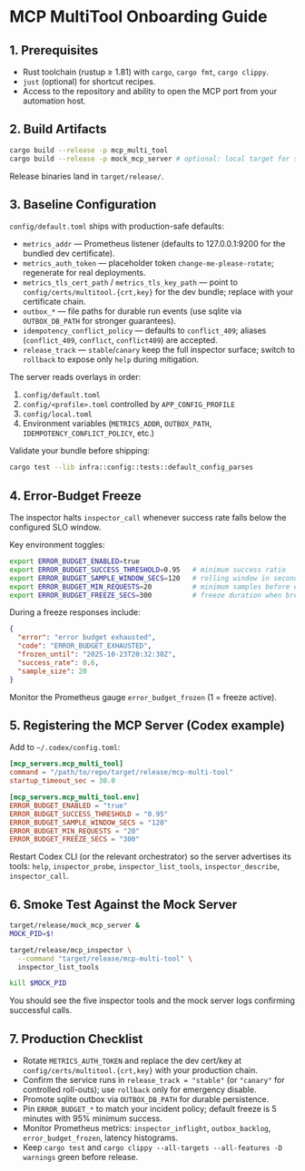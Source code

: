 # MCP MultiTool Onboarding Guide

## 1. Prerequisites
- Rust toolchain (rustup ≥ 1.81) with `cargo`, `cargo fmt`, `cargo clippy`.
- `just` (optional) for shortcut recipes.
- Access to the repository and ability to open the MCP port from your automation host.

## 2. Build Artifacts
```bash
cargo build --release -p mcp_multi_tool
cargo build --release -p mock_mcp_server # optional: local target for smoke tests
```
Release binaries land in `target/release/`.

## 3. Baseline Configuration
`config/default.toml` ships with production-safe defaults:
- `metrics_addr` — Prometheus listener (defaults to 127.0.0.1:9200 for the bundled dev certificate).
- `metrics_auth_token` — placeholder token `change-me-please-rotate`; regenerate for real deployments.
- `metrics_tls_cert_path` / `metrics_tls_key_path` — point to `config/certs/multitool.{crt,key}` for the dev bundle; replace with your certificate chain.
- `outbox_*` — file paths for durable run events (use sqlite via `OUTBOX_DB_PATH` for stronger guarantees).
- `idempotency_conflict_policy` — defaults to `conflict_409`; aliases (`conflict_409`, `conflict`, `conflict409`) are accepted.
- `release_track` — `stable`/`canary` keep the full inspector surface; switch to `rollback` to expose only `help` during mitigation.

The server reads overlays in order:
1. `config/default.toml`
2. `config/<profile>.toml` controlled by `APP_CONFIG_PROFILE`
3. `config/local.toml`
4. Environment variables (`METRICS_ADDR`, `OUTBOX_PATH`, `IDEMPOTENCY_CONFLICT_POLICY`, etc.)

Validate your bundle before shipping:
```bash
cargo test --lib infra::config::tests::default_config_parses
```

## 4. Error-Budget Freeze
The inspector halts `inspector_call` whenever success rate falls below the configured SLO window.

Key environment toggles:
```bash
export ERROR_BUDGET_ENABLED=true
export ERROR_BUDGET_SUCCESS_THRESHOLD=0.95   # minimum success ratio
export ERROR_BUDGET_SAMPLE_WINDOW_SECS=120   # rolling window in seconds
export ERROR_BUDGET_MIN_REQUESTS=20          # minimum samples before evaluation
export ERROR_BUDGET_FREEZE_SECS=300          # freeze duration when breached
```

During a freeze responses include:
```json
{
  "error": "error budget exhausted",
  "code": "ERROR_BUDGET_EXHAUSTED",
  "frozen_until": "2025-10-23T20:32:30Z",
  "success_rate": 0.6,
  "sample_size": 20
}
```
Monitor the Prometheus gauge `error_budget_frozen` (1 = freeze active).

## 5. Registering the MCP Server (Codex example)
Add to `~/.codex/config.toml`:
```toml
[mcp_servers.mcp_multi_tool]
command = "/path/to/repo/target/release/mcp-multi-tool"
startup_timeout_sec = 30.0

[mcp_servers.mcp_multi_tool.env]
ERROR_BUDGET_ENABLED = "true"
ERROR_BUDGET_SUCCESS_THRESHOLD = "0.95"
ERROR_BUDGET_SAMPLE_WINDOW_SECS = "120"
ERROR_BUDGET_MIN_REQUESTS = "20"
ERROR_BUDGET_FREEZE_SECS = "300"
```

Restart Codex CLI (or the relevant orchestrator) so the server advertises its tools: `help`, `inspector_probe`, `inspector_list_tools`, `inspector_describe`, `inspector_call`.

## 6. Smoke Test Against the Mock Server
```bash
target/release/mock_mcp_server &
MOCK_PID=$!

target/release/mcp_inspector \
  --command "target/release/mcp-multi-tool" \
  inspector_list_tools

kill $MOCK_PID
```
You should see the five inspector tools and the mock server logs confirming successful calls.

## 7. Production Checklist
- Rotate `METRICS_AUTH_TOKEN` and replace the dev cert/key at `config/certs/multitool.{crt,key}` with your production chain.
- Confirm the service runs in `release_track = "stable"` (or `"canary"` for controlled roll-outs); use `rollback` only for emergency disable.
- Promote sqlite outbox via `OUTBOX_DB_PATH` for durable persistence.
- Pin `ERROR_BUDGET_*` to match your incident policy; default freeze is 5 minutes with 95% minimum success.
- Monitor Prometheus metrics: `inspector_inflight`, `outbox_backlog`, `error_budget_frozen`, latency histograms.
- Keep `cargo test` and `cargo clippy --all-targets --all-features -D warnings` green before release.
